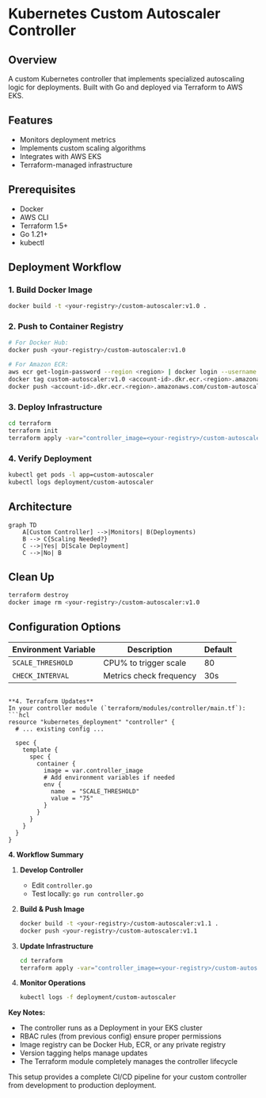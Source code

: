 # Kubernetes Custom Autoscaler Controller

## Overview
A custom Kubernetes controller that implements specialized autoscaling logic for deployments. Built with Go and deployed via Terraform to AWS EKS.

## Features
- Monitors deployment metrics
- Implements custom scaling algorithms
- Integrates with AWS EKS
- Terraform-managed infrastructure

## Prerequisites
- Docker
- AWS CLI
- Terraform 1.5+
- Go 1.21+
- kubectl

## Deployment Workflow

### 1. Build Docker Image
```sh
docker build -t <your-registry>/custom-autoscaler:v1.0 .
```

### 2. Push to Container Registry
```sh
# For Docker Hub:
docker push <your-registry>/custom-autoscaler:v1.0

# For Amazon ECR:
aws ecr get-login-password --region <region> | docker login --username AWS --password-stdin <account-id>.dkr.ecr.<region>.amazonaws.com
docker tag custom-autoscaler:v1.0 <account-id>.dkr.ecr.<region>.amazonaws.com/custom-autoscaler:v1.0
docker push <account-id>.dkr.ecr.<region>.amazonaws.com/custom-autoscaler:v1.0
```

### 3. Deploy Infrastructure
```sh
cd terraform
terraform init
terraform apply -var="controller_image=<your-registry>/custom-autoscaler:v1.0"
```

### 4. Verify Deployment
```sh
kubectl get pods -l app=custom-autoscaler
kubectl logs deployment/custom-autoscaler
```

## Architecture
```plaintext
graph TD
    A[Custom Controller] -->|Monitors| B(Deployments)
    B --> C{Scaling Needed?}
    C -->|Yes| D[Scale Deployment]
    C -->|No| B
```

## Clean Up
```sh
terraform destroy
docker image rm <your-registry>/custom-autoscaler:v1.0
```

## Configuration Options
| Environment Variable | Description          | Default |
|----------------------|----------------------|---------|
| `SCALE_THRESHOLD`    | CPU% to trigger scale | 80      |
| `CHECK_INTERVAL`     | Metrics check frequency | 30s   |
```

**4. Terraform Updates**
In your controller module (`terraform/modules/controller/main.tf`):
```hcl
resource "kubernetes_deployment" "controller" {
  # ... existing config ...
  
  spec {
    template {
      spec {
        container {
          image = var.controller_image
          # Add environment variables if needed
          env {
            name  = "SCALE_THRESHOLD"
            value = "75"
          }
        }
      }
    }
  }
}
```

**4. Workflow Summary**
1. **Develop Controller**
   - Edit `controller.go`
   - Test locally: `go run controller.go`

2. **Build & Push Image**
   ```sh
   docker build -t <your-registry>/custom-autoscaler:v1.1 .
   docker push <your-registry>/custom-autoscaler:v1.1
   ```

3. **Update Infrastructure**
   ```sh
   cd terraform
   terraform apply -var="controller_image=<your-registry>/custom-autoscaler:v1.1"
   ```

4. **Monitor Operations**
   ```sh
   kubectl logs -f deployment/custom-autoscaler
   ```

**Key Notes:**
- The controller runs as a Deployment in your EKS cluster
- RBAC rules (from previous config) ensure proper permissions
- Image registry can be Docker Hub, ECR, or any private registry
- Version tagging helps manage updates
- The Terraform module completely manages the controller lifecycle

This setup provides a complete CI/CD pipeline for your custom controller from development to production deployment.
